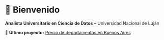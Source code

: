 # 👋 Bienvenido

**Analista Universitario en Ciencia de Datos** – Universidad Nacional de Luján  

🔗 **Último proyecto:** [Precio de departamentos en Buenos Aires](https://precio-departamentos-ba.streamlit.app/)



